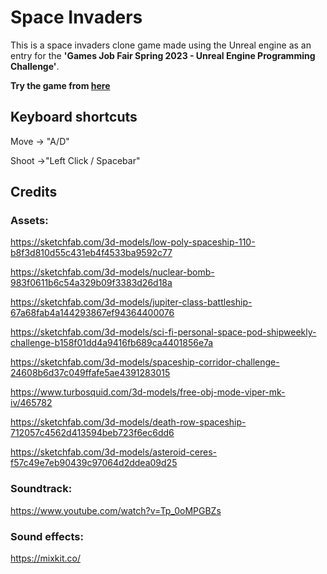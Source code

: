 # Space Invaders

This is a space invaders clone game made using the Unreal engine as an entry for the **'Games Job Fair Spring 2023 - Unreal Engine Programming Challenge'**.


**Try the game from [here](https://naminaziri.itch.io/space-invaders)**
## Keyboard shortcuts

Move -> "A/D"

Shoot ->"Left Click / Spacebar"



## Credits

### Assets:

https://sketchfab.com/3d-models/low-poly-spaceship-110-b8f3d810d55c431eb4f4533ba9592c77

https://sketchfab.com/3d-models/nuclear-bomb-983f0611b6c54a329b09f3383d26d18a


https://sketchfab.com/3d-models/jupiter-class-battleship-67a68fab4a144293867ef94364400076

https://sketchfab.com/3d-models/sci-fi-personal-space-pod-shipweekly-challenge-b158f01dd4a9416fb689ca4401856e7a

https://sketchfab.com/3d-models/spaceship-corridor-challenge-24608b6d37c049ffafe5ae4391283015

https://www.turbosquid.com/3d-models/free-obj-mode-viper-mk-iv/465782

https://sketchfab.com/3d-models/death-row-spaceship-712057c4562d413594beb723f6ec6dd6

https://sketchfab.com/3d-models/asteroid-ceres-f57c49e7eb90439c97064d2ddea09d25

### Soundtrack:

https://www.youtube.com/watch?v=Tp_0oMPGBZs

### Sound effects:

https://mixkit.co/

